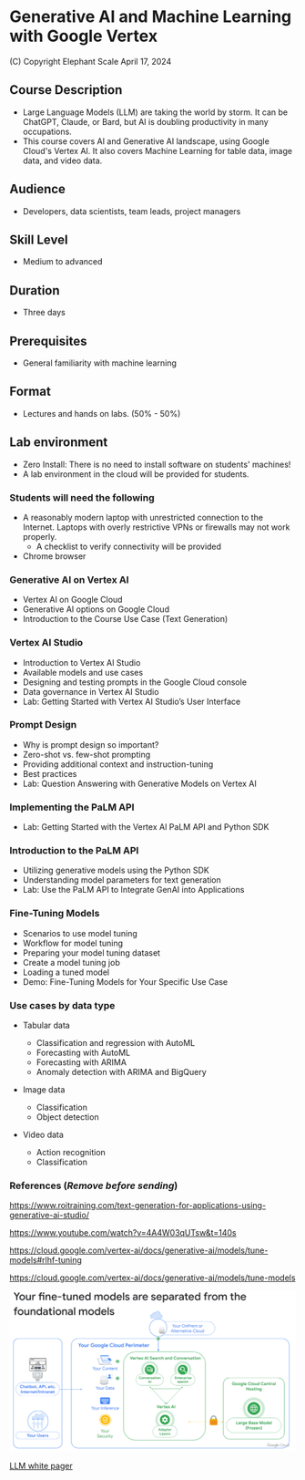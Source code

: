 # Generative AI and Machine Learning with Google Vertex

(C) Copyright Elephant Scale
April 17, 2024

## Course Description

* Large Language Models (LLM) are taking the world by storm. It can be ChatGPT, Claude, or Bard, but AI is doubling productivity in many occupations.
* This course covers AI and Generative AI landscape, using Google Cloud's Vertex AI. It also covers Machine Learning for table data, image data, and video data.

## Audience
* Developers, data scientists, team leads, project managers

## Skill Level

* Medium to advanced

## Duration
* Three days

## Prerequisites
* General familiarity with machine learning


## Format
* Lectures and hands on labs. (50% - 50%)


## Lab environment
* Zero Install: There is no need to install software on students' machines!
* A lab environment in the cloud will be provided for students.

### Students will need the following
* A reasonably modern laptop with unrestricted connection to the Internet. Laptops with overly restrictive VPNs or firewalls may not work properly.
    * A checklist to verify connectivity will be provided
* Chrome browser


### Generative AI on Vertex AI
* Vertex AI on Google Cloud
* Generative AI options on Google Cloud
* Introduction to the Course Use Case (Text Generation)

### Vertex AI Studio
* Introduction to Vertex AI Studio
* Available models and use cases
* Designing and testing prompts in the Google Cloud console
* Data governance in Vertex AI Studio
* Lab: Getting Started with Vertex AI Studio’s User Interface


### Prompt Design
* Why is prompt design so important?
* Zero-shot vs. few-shot prompting
* Providing additional context and instruction-tuning
* Best practices
* Lab: Question Answering with Generative Models on Vertex AI

### Implementing the PaLM API
* Lab: Getting Started with the Vertex AI PaLM API and Python SDK

### Introduction to the PaLM API
* Utilizing generative models using the Python SDK
* Understanding model parameters for text generation
* Lab: Use the PaLM API to Integrate GenAI into Applications

### Fine-Tuning Models
* Scenarios to use model tuning
* Workflow for model tuning
* Preparing your model tuning dataset
* Create a model tuning job
* Loading a tuned model
* Demo: Fine-Tuning Models for Your Specific Use Case

### Use cases by data type
* Tabular data
  * Classification and regression with AutoML
  * Forecasting with AutoML
  * Forecasting with ARIMA
  * Anomaly detection with ARIMA and BigQuery
  
* Image data
  * Classification 
  * Object detection

* Video data
  * Action recognition
  * Classification



### References (_Remove before sending_)

https://www.roitraining.com/text-generation-for-applications-using-generative-ai-studio/

https://www.youtube.com/watch?v=4A4W03qUTsw&t=140s

https://cloud.google.com/vertex-ai/docs/generative-ai/models/tune-models#rlhf-tuning

https://cloud.google.com/vertex-ai/docs/generative-ai/models/tune-models

![Explain](References/Explain.png)

[LLM white pager](References/adaptation_of_foundation_models_whitepaper_google_cloud.pdf)